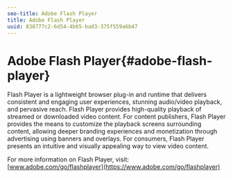```yaml
---
seo-title: Adobe Flash Player
title: Adobe Flash Player
uuid: 838777c2-6d54-4b65-bad3-375f559a6b47
---
```


# Adobe Flash Player{#adobe-flash-player}

 Flash Player is a lightweight browser plug-in and runtime that delivers consistent and engaging user experiences, stunning audio/video playback, and pervasive reach. Flash Player provides high-quality playback of streamed or downloaded video content. For content publishers, Flash Player provides the means to customize the playback screens surrounding content, allowing deeper branding experiences and monetization through advertising using banners and overlays. For consumers, Flash Player presents an intuitive and visually appealing way to view video content.

For more information on Flash Player, visit: [www.adobe.com/go/flashplayer](https://www.adobe.com/go/flashplayer) 
